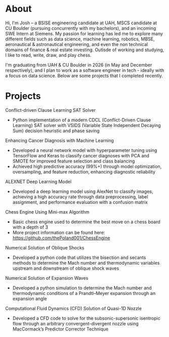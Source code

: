 # About 

Hi, I'm Josh – a BSISE engineering candidate at UAH, MSCS candidate at CU Boulder (pursuing concurrently with my bachelors), and an incoming SWE Intern at Siemens. My passion for learning has led me to explore many different fields such as data science, machine learning, robotics, MBSE, aeronautical & astronautical engineering, and even the non technical domains of finance & real estate investing. Outisde of working and studying, I like to read, write, draw, and play chess. 

I'm graduating from UAH & CU Boulder in 2026 (in May and December respectively), and I plan to work as a software engineer in tech - ideally with a focus on data science. Below are some projects that I completed recently. 

# Projects 
Conflict-driven Clause Learning SAT Solver
- Python implementation of a modern CDCL (Conflict-Driven Clause Learning) SAT solver with VSIDS (Variable State Independent Decaying Sum) decision heuristic and phase saving

Enhancing Cancer Diagnosis with Machine Learning 
- Developed a neural network model with hyperparameter tuning using TensorFlow and Keras to classify cancer diagnoses with PCA and SMOTE for improved feature selection and class balancing
- Achieved high predictive accuracy (99%+) through model optimization, oversampling, and feature reduction, enhancing diagnostic reliability

ALEXNET Deep Learning Model
- Developed a deep learning model using AlexNet to classify images, achieving a high accuracy rate through data preprocessing, label assignment, and performance evaluation with a confusion matrix
  
Chess Engine Using Mini-max Algorithm  
- Basic chess engine used to determine the best move on a chess board with a depth of 3  
- More project information can be found here: https://github.com/thePoland001/ChessEngine

Numerical Solution of Oblique Shocks  
- Developed a python code that utilizes the bisection and secants methods to determine the Mach number and thermodynamic variables upstream and downstream of oblique shock waves

Numerical Solution of Expansion Waves 
- Developed a python simulation to determine the Mach number and thermodynamic conditions of a Prandtl–Meyer expansion through an expansion angle
  
Computational Fluid Dynamics (CFD) Solution of Quasi-1D Nozzle  
- Developed a CFD code to solve for the subsonic-supersonic isentropic flow through an arbitrary convergent-divergent nozzle using MacCormack’s Predictor Corrector Technique






